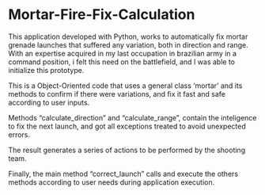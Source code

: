 # Mortar-Fire-Fix-Calculation

This application developed with Python, works to automatically fix mortar grenade launches that suffered any variation, both in direction and range. With an expertise acquired in my last occupation in brazilian army in a command position, i felt this need on the battlefield, and I was able to initialize this prototype.

This is a Object-Oriented code that uses a general class ‘mortar’ and its methods to confirm if there were variations, and fix it fast and safe according to user inputs.

Methods “calculate_direction” and “calculate_range”, contain the inteligence to fix the next launch, and got all exceptions treated to avoid unexpected errors.

The result generates a series of actions to be performed by the shooting team.

Finally, the main method “correct_launch” calls and execute the others methods according to user needs during application execution.
